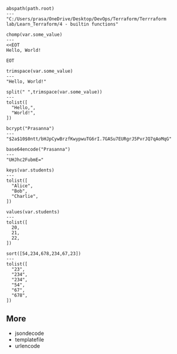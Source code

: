 ```hcl
abspath(path.root)
---
"C:/Users/prasa/OneDrive/Desktop/DevOps/Terraform/Terrraform lab/Learn_Terraform/4 - builtin functions"
```

```hcl
chomp(var.some_value)
---
<<EOT
Hello, World!

EOT
```

```hcl
trimspace(var.some_value)
---
"Hello, World!"
```

```hcl
split(" ",trimspace(var.some_value))
---
tolist([
  "Hello,",
  "World!",
])
```

```hcl
bcrypt("Prasanna")
---
"$2a$10$0ntt/bHJpCywBrzfKwypwuTG6rI.7GASu7EURgrJ5PvrJQ7qAoMqG"
```
```hcl
base64encode("Prasanna")
---
"UHJhc2FubmE="
```

```hcl
keys(var.students)
---
tolist([
  "Alice",
  "Bob",
  "Charlie",
])
```
```hcl
values(var.students)
---
tolist([
  20,
  21,
  22,
])
```

```hcl
sort([54,234,678,234,67,23])
---
tolist([
  "23",
  "234",
  "234",
  "54",
  "67",
  "678",
])
```

## More

- jsondecode
- templatefile
- urlencode